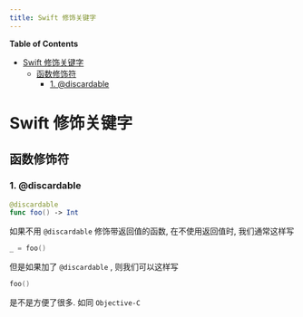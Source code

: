 ```yaml
---
title: Swift 修饰关键字
---
```


<!-- START doctoc generated TOC please keep comment here to allow auto update -->
<!-- DON'T EDIT THIS SECTION, INSTEAD RE-RUN doctoc TO UPDATE -->
**Table of Contents**

- [Swift 修饰关键字](#swift-%E4%BF%AE%E9%A5%B0%E5%85%B3%E9%94%AE%E5%AD%97)
  - [函数修饰符](#%E5%87%BD%E6%95%B0%E4%BF%AE%E9%A5%B0%E7%AC%A6)
    - [1. @discardable](#1-discardable)

<!-- END doctoc generated TOC please keep comment here to allow auto update -->



# Swift 修饰关键字

## 函数修饰符

### 1. @discardable

```swift
@discardable
func foo() -> Int
```

如果不用 `@discardable` 修饰带返回值的函数, 在不使用返回值时, 我们通常这样写

```swift
_ = foo()
```

但是如果加了 `@discardable` , 则我们可以这样写

```swift
foo()
```

是不是方便了很多. 如同 `Objective-C`



